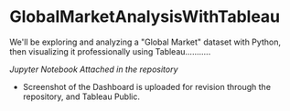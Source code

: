# GlobalMarketAnalysisWithTableau


We'll be exploring and analyzing a "Global Market" dataset with Python, then visualizing it professionally using Tableau...........

_Jupyter Notebook Attached in the repository_

- Screenshot of the Dashboard is uploaded for revision through the repository, and Tableau Public.


